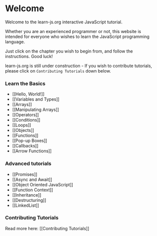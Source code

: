 # Welcome

Welcome to the learn-js.org interactive JavaScript tutorial.

Whether you are an experienced programmer or not, this website is intended for everyone who wishes to learn the JavaScript programming language.

Just click on the chapter you wish to begin from, and follow the instructions. Good luck!

learn-js.org is still under construction - If you wish to contribute tutorials, please click on `Contributing Tutorials` down below.

### Learn the Basics

- [[Hello, World!]]
- [[Variables and Types]]
- [[Arrays]]
- [[Manipulating Arrays]]
- [[Operators]]
- [[Conditions]]
- [[Loops]]
- [[Objects]]
- [[Functions]]
- [[Pop-up Boxes]]
- [[Callbacks]]
- [[Arrow Functions]]

### Advanced tutorials

- [[Promises]]
- [[Async and Await]]
- [[Object Oriented JavaScript]]
- [[Function Context]]
- [[Inheritance]]
- [[Destructuring]]
- [[LinkedList]]

### Contributing Tutorials

Read more here: [[Contributing Tutorials]]
